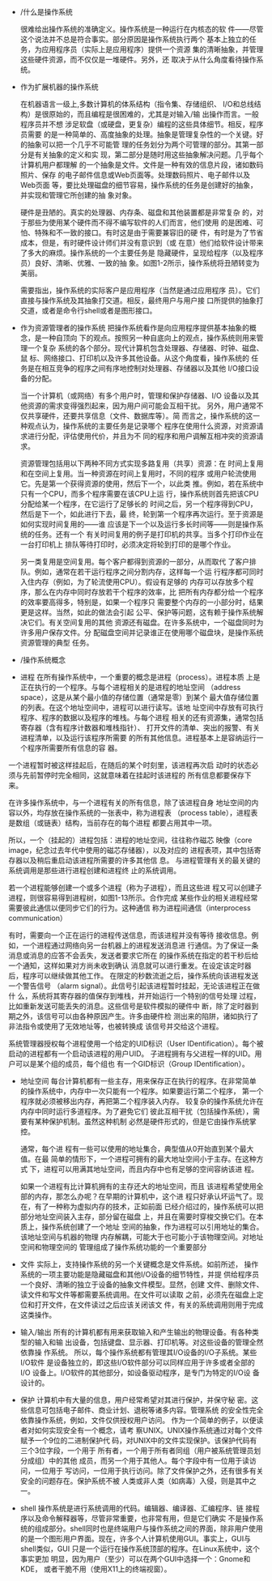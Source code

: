 * /什么是操作系统

  很难给出操作系统的准确定义。操作系统是一种运行在内核态的软 件——尽管这个说法并不总是符合事实。部分原因是操作系统执行两个 基本上独立的任务，为应用程序员（实际上是应用程序）提供一个资源 集的清晰抽象，并管理这些硬件资源，而不仅仅是一堆硬件。另外，还 取决于从什么角度看待操作系统。

* 作为扩展机器的操作系统

  在机器语言一级上,多数计算机的体系结构（指令集、存储组织、 I/O和总线结构）是很原始的，而且编程是很困难的，尤其是对输入/输 出操作而言。一般程序员并不想 涉足软盘（或硬盘，更复杂）编程的这些具体细节。相反，程序员需要 的是一种简单的、高度抽象的处理。抽象是管理复杂性的一个关键。好的抽象可以把一个几乎不可能管 理的任务划分为两个可管理的部分。其第一部分是有关抽象的定义和实 现，第二部分是随时用这些抽象解决问题。几乎每个计算机用户都理解 的一个抽象是文件。文件是一种有效的信息片段，诸如数码照片、保存 的电子邮件信息或Web页面等。处理数码照片、电子邮件以及Web页面 等，要比处理磁盘的细节容易，操作系统的任务是创建好的抽象，并实现和管理它所创建的抽 象对象。

  硬件是丑陋的。真实的处理器、内存条、磁盘和其他装置都是非常复杂 的，对于那些为使用某个硬件而不得不编写软件的人们而言，他们使用 的是困难、可怕、特殊和不一致的接口。有时这是由于需要兼容旧的硬 件，有时是为了节省成本，但是，有时硬件设计师们并没有意识到（或 在意）他们给软件设计带来了多大的麻烦。操作系统的一个主要任务是 隐藏硬件，呈现给程序（以及程序员）良好、清晰、优雅、一致的抽 象。如图1-2所示，操作系统将丑陋转变为美丽。

  需要指出，操作系统的实际客户是应用程序（当然是通过应用程序 员）。它们直接与操作系统及其抽象打交道。相反，最终用户与用户接 口所提供的抽象打交道，或者是命令行shell或者是图形接口。

* 作为资源管理者的操作系统 把操作系统看作是向应用程序提供基本抽象的概念，是一种自顶向 下的观点。按照另一种自底向上的观点，操作系统则用来管理一个复杂 系统的各个部分。现代计算机包含处理器、存储器、时钟、磁盘、鼠 标、网络接口、打印机以及许多其他设备。从这个角度看，操作系统的 任务是在相互竞争的程序之间有序地控制对处理器、存储器以及其他 I/O接口设备的分配。

  当一个计算机（或网络）有多个用户时，管理和保护存储器、I/O 设备以及其他资源的需求变得强烈起来，因为用户间可能会互相干扰。 另外，用户通常不仅共享硬件，还要共享信息（文件、数据库等）。简 而言之，操作系统的这一种观点认为，操作系统的主要任务是记录哪个 程序在使用什么资源，对资源请求进行分配，评估使用代价，并且为不 同的程序和用户调解互相冲突的资源请求。

  资源管理包括用以下两种不同方式实现多路复用（共享）资源：在 时间上复用和在空间上复用。当一种资源在时间上复用时，不同的程序 或用户轮流使用它。先是第一个获得资源的使用，然后下一个，以此类 推。例如，若在系统中只有一个CPU，而多个程序需要在该CPU上运 行，操作系统则首先把该CPU分配给某一个程序，在它运行了足够长的 时间之后，另一个程序得到CPU，然后是下一个，如此进行下去，最 终，轮到第一个程序再次运行。至于资源是如何实现时间复用的——谁 应该是下一个以及运行多长时间等——则是操作系统的任务。还有一个 有关时间复用的例子是打印机的共享。当多个打印作业在一台打印机上 排队等待打印时，必须决定将轮到打印的是哪个作业。

  另一类复用是空间复用。每个客户都得到资源的一部分，从而取代 了客户排队。例如，通常在若干运行程序之间分割内存，这样每一个运 行程序都可同时入住内存（例如，为了轮流使用CPU）。假设有足够的 内存可以存放多个程序，那么在内存中同时存放若干个程序的效率，比 把所有内存都分给一个程序的效率要高得多，特别是，如果一个程序只 需要整个内存的一小部分时，结果更是这样。当然，如此的做法会引起 公平、保护等问题，这有赖于操作系统解决它们。有关空间复用的其他 资源还有磁盘。在许多系统中，一个磁盘同时为许多用户保存文件。分 配磁盘空间并记录谁正在使用哪个磁盘块，是操作系统资源管理的典型 任务。

* /操作系统概念

*  进程 在所有操作系统中，一个重要的概念是进程（process）。进程本质 上是正在执行的一个程序。与每个进程相关的是进程的地址空间 （address space），这是从某个最小值的存储位置（通常是零）到某个 最大值存储位置的列表。在这个地址空间中，进程可以进行读写。该地 址空间中存放有可执行程序、程序的数据以及程序的堆栈。与每个进程 相关的还有资源集，通常包括寄存器（含有程序计数器和堆栈指针）、 打开文件的清单、突出的报警、有关进程清单，以及运行该程序所需要 的所有其他信息。进程基本上是容纳运行一个程序所需要所有信息的容 器。

  一个进程暂时被这样挂起后，在随后的某个时刻里，该进程再次启 动时的状态必须与先前暂停时完全相同，这就意味着在挂起时该进程的 所有信息都要保存下来。

  在许多操作系统中，与一个进程有关的所有信息，除了该进程自身 地址空间的内容以外，均存放在操作系统的一张表中，称为进程表 （process table），进程表是数组（或链表）结构，当前存在的每个进程 都要占用其中一项。

  所以，一个（挂起的）进程包括：进程的地址空间，往往称作磁芯 映像（core image，纪念过去年代中使用的磁芯存储器），以及对应的 进程表项，其中包括寄存器以及稍后重启动该进程所需要的许多其他信 息。 与进程管理有关的最关键的系统调用是那些进行进程创建和进程终 止的系统调用。

  若一个进程能够创建一个或多个进程（称为子进程），而且这些进 程又可以创建子进程，则很容易得到进程树，如图1-13所示。合作完成 某些作业的相关进程经常需要彼此通信以便同步它们的行为。这种通信 称为进程间通信（interprocess communication）

  有时，需要向一个正在运行的进程传送信息，而该进程并没有等待 接收信息。例如，一个进程通过网络向另一台机器上的进程发送消息进 行通信。为了保证一条消息或消息的应答不会丢失，发送者要求它所在 的操作系统在指定的若干秒后给一个通知，这样如果对方尚未收到确认 消息就可以进行重发。在设定该定时器后，程序可以继续做其他工作。 在限定的秒数流逝之后，操作系统向该进程发送一个警告信号 （alarm signal）。此信号引起该进程暂时挂起，无论该进程正在做什 么，系统将其寄存器的值保存到堆栈，并开始运行一个特别的信号处理 过程，比如重新发送可能丢失的消息。这些信号是软件模拟的硬件中 断，除了定时器到期之外，该信号可以由各种原因产生。许多由硬件检 测出来的陷阱，诸如执行了非法指令或使用了无效地址等，也被转换成 该信号并交给这个进程。

  系统管理器授权每个进程使用一个给定的UID标识（User IDentification）。每个被启动的进程都有一个启动该进程的用户UID。 子进程拥有与父进程一样的UID。用户可以是某个组的成员，每个组也 有一个GID标识（Group IDentification）。

* 地址空间 每台计算机都有一些主存，用来保存正在执行的程序。在非常简单 的操作系统中，内存中一次只能有一个程序。如果要运行第二个程序， 第一个程序就必须被移出内存，再把第二个程序装入内存。 较复杂的操作系统允许在内存中同时运行多道程序。为了避免它们 彼此互相干扰（包括操作系统），需要有某种保护机制。虽然这种机制 必然是硬件形式的，但是它由操作系统掌控。

  通常，每个进 程有一些可以使用的地址集合，典型值从0开始直到某个最大值。在最 简单的情形下，一个进程可拥有的最大地址空间小于主存。在这种方式 下，进程可以用满其地址空间，而且内存中也有足够的空间容纳该进 程。

  如果一个进程有比计算机拥有的主存还大的地址空间，而且 该进程希望使用全部的内存，那怎么办呢？在早期的计算机中，这个进 程只好承认坏运气了。现在，有了一种称为虚拟内存的技术，正如前面 已经介绍过的，操作系统可以把部分地址空间装入主存，部分留在磁盘 上，并且在需要时穿梭交换它们。在本质上，操作系统创建了一个地址 空间的抽象，作为进程可以引用地址的集合。该地址空间与机器的物理 内存解耦，可能大于也可能小于该物理空间。对地址空间和物理空间的 管理组成了操作系统功能的一个重要部分

* 文件 实际上，支持操作系统的另一个关键概念是文件系统。如前所述， 操作系统的一项主要功能是隐藏磁盘和其他I/O设备的细节特性，并提 供给程序员一个良好、清晰的独立于设备的抽象文件模型。显然，创建 文件、删除文件、读文件和写文件等都需要系统调用。在文件可以读取 之前，必须先在磁盘上定位和打开文件，在文件读过之后应该关闭该文 件，有关的系统调用则用于完成这类操作。

* 输入/输出 所有的计算机都有用来获取输入和产生输出的物理设备。有各种类型的输入和输 出设备，包括键盘、显示器、打印机等。对这些设备的管理全然依靠操 作系统。 所以，每个操作系统都有管理其I/O设备的I/O子系统。某些I/O软件 是设备独立的，即这些I/O软件部分可以同样应用于许多或者全部的I/O 设备上。I/O软件的其他部分，如设备驱动程序，是专门为特定的I/O设 备设计的。

* 保护 计算机中有大量的信息，用户经常希望对其进行保护，并保守秘 密。这些信息可包括电子邮件、商业计划、退税等诸多内容。管理系统 的安全性完全依靠操作系统，例如，文件仅供授权用户访问。 作为一个简单的例子，以便读者对如何实现安全有一个概念，请考 察UNIX。UNIX操作系统通过对每个文件赋予一个9位的二进制保护代 码，对UNIX中的文件实现保护。该保护代码有三个3位字段，一个用于 所有者，一个用于所有者同组（用户被系统管理员划分成组）中的其他 成员，而另一个用于其他人。每个字段中有一位用于读访问，一位用于 写访问，一位用于执行访问。除了文件保护之外，还有很多有关安全的问题存在。保护系统不被 人类或非人类（如病毒）入侵，则是其中之一。

*  shell 操作系统是进行系统调用的代码。编辑器、编译器、汇编程序、链 接程序以及命令解释器等，尽管非常重要，也非常有用，但是它们确实 不是操作系统的组成部分。shell同时也是终端用户与操作系统之间的界面，除非用户使用 的是一个图形用户界面。现在，许多个人计算机使用GUI。事实上，GUI与shell类似，GUI 只是一个运行在操作系统顶部的程序。在Linux系统中，这个事实更加 明显，因为用户（至少）可以在两个GUI中选择一个：Gnome和KDE， 或者干脆不用（使用X11上的终端视窗）。









































































